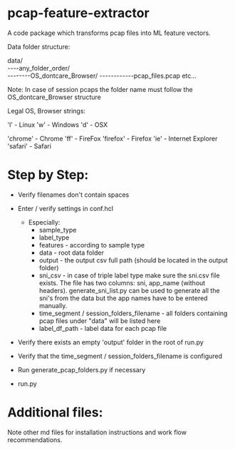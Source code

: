 # pcap-feature-extractor
A code package which transforms pcap files into ML feature vectors.

Data folder structure:

data/  
----any_folder_order/  
--------OS_dontcare_Browser/
------------pcap_files.pcap
etc...

Note: In case of session pcaps the folder name must follow the
OS_dontcare_Browser structure

Legal OS, Browser strings:

'l' - Linux
'w' - Windows
'd' - OSX

'chrome' - Chrome
'ff' - FireFox
'firefox' - Firefox
'ie' - Internet Explorer
'safari' - Safari


# Step by Step:


* Verify filenames don't contain spaces
* Enter / verify settings in conf.hcl
  * Especially:
    * sample_type
    * label_type
    * features - according to sample type
    * data - root data folder
    * output - the output csv full path (should be located in the output folder)
    * sni_csv - in case of triple label type make sure the sni.csv file exists.
                The file has two columns: sni, app_name (without headers).
                generate_sni_list.py can be used to generate all the sni's
                from the data but the app names have to be entered manually.
    * time_segment / session_folders_filename - all folders containing pcap
                                                files under "data" will be
                                                listed here
    * label_df_path - label data for each pcap file
* Verify there exists an empty 'output' folder in the root of run.py
* Verify that the time_segment / session_folders_filename is configured
* Run generate_pcap_folders.py if necessary

* run.py


# Additional files:

Note other md files for installation instructions and work flow recommendations.
